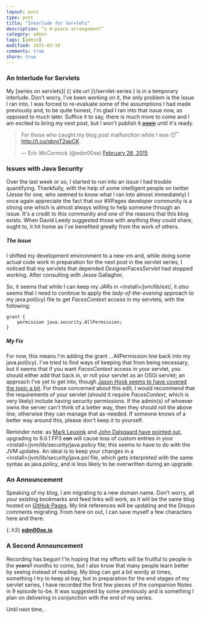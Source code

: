 ```yaml
---
layout: post
type: post
title: "Interlude for Servlets"
description: “a 4-piece arrangement“
category: admin
tags: [admin]
modified: 2015-03-10
comments: true
share: true
---
```


### An Interlude for Servlets
My [series on servlets]( {{ site.url }}/servlet-series ) is in a temporary interlude. Don't worry, I've been working on it, the only problem is the issue I ran into. I was forced to re-evaluate some of the assumptions I had made previously and, to be quite honest, I'm glad I ran into that issue now, as opposed to <span data-toggle="tooltip" title="when I would feel more like a monkey that bangs on a keyboard all day">much later</span>. Suffice it to say, there is much more to come and I am excited to bring my next post, but I <span data-toggle="tooltip" title="woops">won't publish it [<s>again</s>](//twitter.com/edm00se/status/571629407695069184)</span> until it's ready.

<blockquote class="twitter-tweet" lang="en"><p>For those who caught my blog post malfunction while I was 😴&#10;<a href="http://t.co/qbroT2qpCK">http://t.co/qbroT2qpCK</a></p>&mdash; Eric McCormick (@edm00se) <a href="https://twitter.com/edm00se/status/571667777800417280">February 28, 2015</a></blockquote>
<script async src="//platform.twitter.com/widgets.js" charset="utf-8"></script>

### Issues with Java Security
Over the last week or so, I started to run into an issue I had trouble quantifying. Thankfully, with the help of some intelligent people on twitter (Jesse for one, who seemed to know what I ran into almost immediately) I once again appreciate the fact that our #XPages developer community is a strong one which is almost always willing to help someone through an issue. It's a credit to this community and one of the reasons that this blog exists. When David Leedy suggested those with anything they could share, ought to, it hit home as I've benefited greatly from the work of others.

##### The Issue
I shifted my development environment to a new vm and, while doing some actual code work in preparation for the next post in the servlet series, I noticed that my servlets that depended _DesignerFacesServlet_ had stopped working. After consulting with Jesse Gallagher, 

So, it seems that while I can keep my JARs in &lt;install&gt;/jvm/lib/ext/, it *also* seems that I need to continue to apply the *lady-of-the-evening* approach to my java.pol(icy) file to get _FacesContext_ access in my servlets; with the following:

```
grant {
	permission java.security.AllPermission;
}
```

##### My Fix
For now, this means I'm adding the grant ...AllPermission line back into my java.pol(icy). I've tried to find ways of keeping that from being necessary, but it seems that if you want _FacesContext_ access in your servlet, you should either add that back in, or roll your servlet as an OSGi servlet; an approach I've yet to get into, though [Jason Hook seems to have covered the topic a bit](//8b30b0.wordpress.com/). For those concerned about this edit, I would recommend that the requirements of your servlet (should it require _FacesContext_, which is very likely) include having security permissions. If the admin(s) of whoever owns the server can't think of a better way, then they should roll the above line, otherwise they can manage that as-needed. If someone knows of a better way around this, please don't keep it to yourself.

Reminder note: as [Mark Leusink](//linqed.eu/2014/06/25/considering-a-domino-upgrade-beware-of-custom-java-security-policies/) and [John Dalsgaard have pointed out](//www.dalsgaard-data.eu/blog/java-security-in-ibm-domino/), upgrading to 9.0.1 FP3 <s>can</s> will cause loss of custom entries in your &lt;install&gt;/jvm/lib/security/java.policy file; this seems to have to do with the JVM updates. An ideal is to keep your changes in a &lt;install&gt;/jvm/lib/security/java.pol file, which gets interpreted with the same syntax as java.policy, and is less likely to be overwritten during an upgrade.

### An Announcement
Speaking of my blog, I am migrating to a new domain name. Don't worry, all your existing bookmarks and feed links will work, as it will be the same blog hosted on [GitHub Pages](https://pages.github.com/). My link references will be updating and the Disqus comments migrating. From here on out, I can save myself a few characters here and there:

{:.h3}
**[edm00se.io](//edm00se.io/)**<br />

### A Second Announcement
Recording has begun! I'm hoping that my efforts will be fruitful to people in the <s>years?</s> months to come, but I also know that many people learn better by seeing instead of reading. My blog can get a bit wordy at times, something I try to keep at bay, but in preparation for the end stages of my servlet series, I have recorded the first few pieces of the companion Notes in 9 episode to-be. It was suggested by some previously and is something I plan on delivering in conjunction with the end of my series.

Until next time, <span data-toggle="tooltip" title="cheers!"><i class="twa twa-2x twa-beers" /></span>.